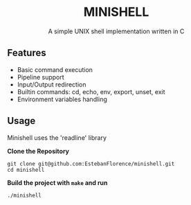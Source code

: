 <h1 align="center">
MINISHELL
</h1>
<p align="center">
A simple UNIX shell implementation written in C
</p>

## Features

- Basic command execution
- Pipeline support
- Input/Output redirection
- Builtin commands: cd, echo, env, export, unset, exit
- Environment variables handling

## Usage
Minishell uses the 'readline' library

**Clone the Repository**
  ```shell
  git clone git@github.com:EstebanFlorence/minishell.git
  cd minishell
  ```

 **Build the project with ```make``` and run**
  ```shell
  ./minishell
  ```
